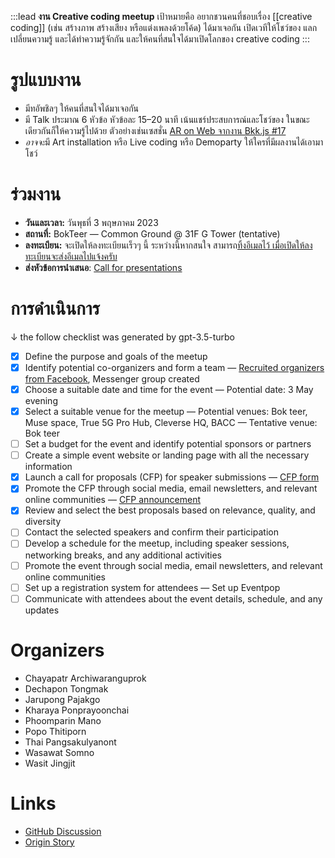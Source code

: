 :::lead
**งาน Creative coding meetup** เป้าหมายคือ อยากชวนคนที่ชอบเรื่อง [[creative coding]] (เช่น สร้างภาพ สร้างเสียง หรือแต่งเพลงด้วยโค้ด) ได้มาเจอกัน เปิดเวทีให้โชว์ของ แลกเปลี่ยนความรู้ และได้ทำความรู้จักกัน และให้คนที่สนใจได้มาเปิดโลกของ creative coding
:::

# รูปแบบงาน

- มีทอัพชิลๆ ให้คนที่สนใจได้มาเจอกัน
- มี Talk ประมาณ 6 หัวข้อ หัวข้อละ 15–20 นาที เน้นแชร์ประสบการณ์และโชว์ของ ในขณะเดียวกันก็ให้ความรู้ไปด้วย ตัวอย่างเช่นเซสชั่น [AR on Web จากงาน Bkk.js #17](https://www.youtube.com/watch?v=JuWzquQwt4g&list=PLTuz2sLvbRpx9okBtTzA85rRsNqGlKR_5&index=2)
- <em>อาจจะ</em>มี Art installation หรือ Live coding หรือ Demoparty ให้ใครที่มีผลงานได้เอามาโชว์

# ร่วมงาน

- **วันและเวลา:** วันพุธที่ 3 พฤษภาคม 2023
- **สถานที่:** BokTeer — Common Ground @ 31F G Tower (tentative)
- **ลงทะเบียน:** จะเปิดให้ลงทะเบียนเร็วๆ นี้ ระหว่างนี้หากสนใจ สามารถ[ทิ้งอีเมลไว้ เมื่อเปิดให้ลงทะเบียนจะส่งอีเมลไปแจ้งครับ](https://forms.gle/vkB3puhVf5qrC3qs7)
- **ส่งหัวข้อการนำเสนอ**: [Call for presentations](https://forms.gle/sGYu38ZCPrPdFeH89)

# การดำเนินการ

&darr; the follow checklist was generated by gpt-3.5-turbo

- [x] Define the purpose and goals of the meetup
- [x] Identify potential co-organizers and form a team — [Recruited organizers from Facebook](https://www.facebook.com/dtinth/posts/pfbid02P9yrQ7a8Mse3JDqCQYLS3SLRcxkiKwNvu5MNyeqAbNdazDu2pMo2QZD5B4ZV7nEXl?comment_id=5270107556425658), Messenger group created
- [x] Choose a suitable date and time for the event — Potential date: 3 May evening
- [x] Select a suitable venue for the meetup — Potential venues: Bok teer, Muse space, True 5G Pro Hub, Cleverse HQ, BACC — Tentative venue: Bok teer
- [ ] Set a budget for the event and identify potential sponsors or partners
- [ ] Create a simple event website or landing page with all the necessary information
- [x] Launch a call for proposals (CFP) for speaker submissions — [CFP form](https://forms.gle/sGYu38ZCPrPdFeH89)
- [x] Promote the CFP through social media, email newsletters, and relevant online communities — [CFP announcement](https://web.facebook.com/creatorsgarten/posts/pfbid0JkDJDAAKEQTLUrRemqfUcm7uSkA8AimSdQNDN7inq6dKhXq5hzBJRNpGgHaBEXjsl)
- [x] Review and select the best proposals based on relevance, quality, and diversity
- [ ] Contact the selected speakers and confirm their participation
- [ ] Develop a schedule for the meetup, including speaker sessions, networking breaks, and any additional activities
- [ ] Promote the event through social media, email newsletters, and relevant online communities
- [ ] Set up a registration system for attendees — Set up Eventpop
- [ ] Communicate with attendees about the event details, schedule, and any updates

# Organizers

- Chayapatr Archiwaranguprok
- Dechapon Tongmak
- Jarupong Pajakgo
- Kharaya Ponprayoonchai
- Phoomparin Mano
- Popo Thitiporn
- Thai Pangsakulyanont
- Wasawat Somno
- Wasit Jingjit

# Links

- [GitHub Discussion](https://github.com/orgs/creatorsgarten/discussions/10)
- [Origin Story](https://web.facebook.com/dtinth/posts/pfbid02P9MsmrdyRumCFC3uzLKzfFJ7YBe7eCbsSs5pqjMEbLRY5M2SpbJo9Lkuxffc9PHGl)
